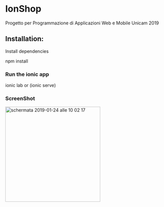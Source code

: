 # IonShop
Progetto per Programmazione di Applicazioni Web e Mobile Unicam 2019 

## Installation:

Install dependencies

npm install

### Run the ionic app

 ionic lab or (ionic serve)

### ScreenShot

<img width="299" alt="schermata 2019-01-24 alle 10 02 17" src="https://user-images.githubusercontent.com/25299965/51667670-bc9b7f80-1fc0-11e9-924d-831d9366e230.png">
